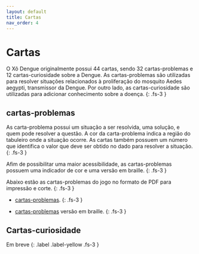 ```yaml
---
layout: default
title: Cartas
nav_order: 4
---
```


# Cartas

O Xô Dengue originalmente possui 44 cartas, sendo 32 cartas-problemas e 12
cartas-curiosidade sobre a Dengue. As cartas-problemas são utilizadas para
resolver situações relacionados à proliferação do mosquito Aedes aegypti,
transmissor da Dengue. Por outro lado, as cartas-curiosidade são utilizadas para
adicionar conhecimento sobre a doença.
{: .fs-3 }

## cartas-problemas

As carta-problema possui um situação a ser resolvida, uma solução, e quem pode
resolver a questão. A cor da carta-problema indica a região do tabuleiro onde a
situação ocorre. As cartas também possuem um número que identifica o valor que
deve ser obtido no dado para resolver a situação.
{: .fs-3 }

Afim de possibilitar uma maior acessibilidade, as cartas-problemas possuem uma
indicador de cor e uma versão em braille.
{: .fs-3 }

Abaixo estão as cartas-problemas do jogo no formato de PDF para impressão e
corte.
{: .fs-3 }

- [cartas-problemas](/documents/problemas.pdf).
{: .fs-3 }

- [cartas-problemas](/documents/problemas-braille.pdf) versão em braille.
{: .fs-3 }

## Cartas-curiosidade

Em breve
{: .label .label-yellow .fs-3 }
